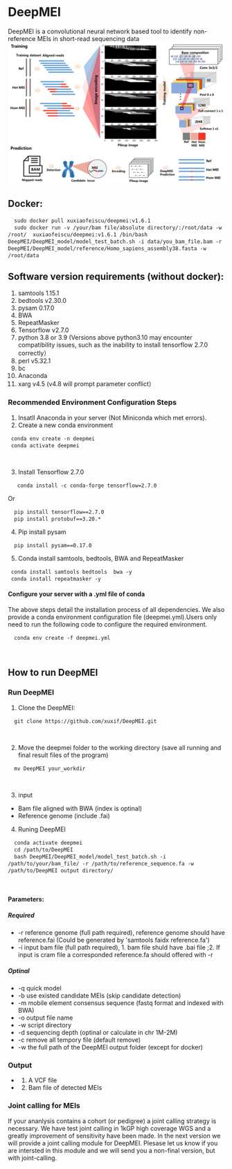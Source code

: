 # DeepMEI
DeepMEI is a convolutional neural network based tool to identify non-reference MEIs in short-read sequencing data
<br/>
![This is an image](https://github.com/xuxif/DeepMEI/blob/main/workflow.png)
<br/>
##
## Docker: <br />
```
  sudo docker pull xuxiaofeiscu/deepmei:v1.6.1
  sudo docker run -v /your/bam file/absolute directory/:/root/data -w /root/  xuxiaofeiscu/deepmei:v1.6.1 /bin/bash DeepMEI/DeepMEI_model/model_test_batch.sh -i data/you_bam_file.bam -r DeepMEI/DeepMEI_model/reference/Homo_sapiens_assembly38.fasta -w /root/data
```
## Software version requirements (without docker): <br />
1. samtools 1.15.1<br />
2. bedtools v2.30.0<br />
3. pysam 0.17.0<br />
4. BWA<br />
5. RepeatMasker<br />
6. Tensorflow v2.7.0<br />
7. python 3.8 or 3.9 (Versions above python3.10 may encounter compatibility issues, such as the inability to install tensorflow 2.7.0 correctly）<br />
8. perl v5.32.1<br />
9. bc <br />
11. Anaconda <br />
12. xarg v4.5 (v4.8 will prompt parameter conflict）
### Recommended Environment Configuration Steps
1. Insatll Anaconda in your server (Not Miniconda which met errors).
2. Create a new conda environment 
 
 ```
  conda env create -n deepmei 
  conda activate deepmei
 ```
 <br />
 
3. Install Tensorflow 2.7.0

```
   conda install -c conda-forge tensorflow=2.7.0
 ```
   Or
 ```
   pip install tensorflow==2.7.0
   pip install protobuf==3.20.* 
 ```
4. Pip install pysam 

```
  pip install pysam==0.17.0
 ```
5. Conda install samtools, bedtools, BWA and RepeatMasker
 
 ```
  conda install samtools bedtools  bwa -y
  conda install repeatmasker -y
  ```
#### Configure your server with a .yml file of conda 
The above steps detail the installation process of all dependencies. We also provide a conda environment configuration file (deepmei.yml).Users only need to run the following code to configure the required environment.
 ```
   conda env create -f deepmei.yml
 ```
</br>

##  How to run DeepMEI <br />

### Run DeepMEI
1. Clone the DeepMEI:<br/>

```
  git clone https://github.com/xuxif/DeepMEI.git
```
<br />

2. Move the deepmei folder to the working directory (save all running and final result files of the program) <br />

```
  mv DeepMEI your_workdir
```
<br />

3. input <br/>

-   Bam file aligned with BWA (index is optinal)<br/>
-   Reference genome (include .fai)<br/>


4. Runing DeepMEI <br />

 ```
   conda activate deepmei
   cd /path/to/DeepMEI
   bash DeepMEI/DeepMEI_model/model_test_batch.sh -i /path/to/your/bam_file/ -r /path/to/reference_sequence.fa -w  /path/to/DeepMEI output directory/ 
 ```
 <br />
 
#### Parameters:

##### Required

-  -r reference genome (full path required), reference genome should have reference.fai (Could be generated by 'samtools faidx reference.fa')
-  -i input bam file (full path required), 1. bam file shuld have .bai file ;2. If input is cram file a corresponded reference.fa should offered with -r   

##### Optinal
-  -q quick model
-  -b use existed candidate MEIs (skip candidate detection)
-  -m mobile element consensus sequence (fastq format and indexed with BWA)
-  -o output file name
-  -w script directory 
-  -d sequencing depth (optinal or calculate in chr 1M-2M)
-  -c remove all tempory file (default remove)
-  -w the full path of the DeepMEI output folder (except for docker)

### Output

-  1. A VCF file
-  2. Bam file of detected MEIs

### Joint calling for MEIs
   If your ananlysis contains a cohort (or pedigree) a joint calling strategy is necessary. We have test joint calling in 1kGP high coverage WGS and a greatly improvement of sensitivity have been made. In the next version we will provide a joint calling module for DeepMEI. Plesase let us know if you are intersted in this module and we will send you a non-final version, but with joint-calling.
